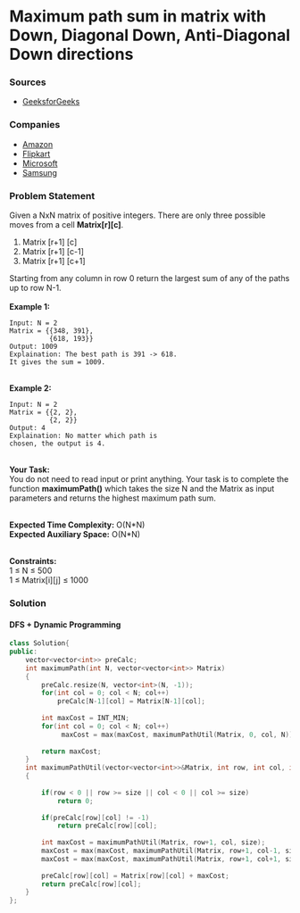 # Maximum path sum in matrix with Down, Diagonal Down, Anti-Diagonal Down directions

### Sources

* [GeeksforGeeks](https://practice.geeksforgeeks.org/problems/path-in-matrix3805/1#)

### Companies

* [Amazon](../../company-based-lists/amazon.md)
* [Flipkart](../../company-based-lists/flipkart.md)
* [Microsoft](../../company-based-lists/microsoft.md)
* [Samsung](../../company-based-lists/samsung.md)

### Problem Statement

Given a NxN matrix of positive integers. There are only three possible moves from a cell **Matrix\[r]\[c]**.

1. Matrix \[r+1] \[c]
2. Matrix \[r+1] \[c-1]
3. Matrix \[r+1] \[c+1]

Starting from any column in row 0 return the largest sum of any of the paths up to row N-1.\
\
 **Example 1:**

```
Input: N = 2
Matrix = {{348, 391},
          {618, 193}}
Output: 1009
Explaination: The best path is 391 -> 618. 
It gives the sum = 1009.
```

\
 **Example 2:**

```
Input: N = 2
Matrix = {{2, 2},
          {2, 2}}
Output: 4
Explaination: No matter which path is 
chosen, the output is 4.
```

\
 **Your Task:**\
 You do not need to read input or print anything. Your task is to complete the function **maximumPath()** which takes the size N and the Matrix as input parameters and returns the highest maximum path sum.

\
 **Expected Time Complexity:** O(N\*N)\
 **Expected Auxiliary Space:** O(N\*N)

\
 **Constraints:**\
 1 ≤ N ≤ 500\
 1 ≤ Matrix\[i]\[j] ≤ 1000

### Solution

#### DFS + Dynamic Programming

```cpp
class Solution{
public:
    vector<vector<int>> preCalc;
    int maximumPath(int N, vector<vector<int>> Matrix)
    {
        preCalc.resize(N, vector<int>(N, -1));
        for(int col = 0; col < N; col++)
            preCalc[N-1][col] = Matrix[N-1][col];
        
        int maxCost = INT_MIN;
        for(int col = 0; col < N; col++)
             maxCost = max(maxCost, maximumPathUtil(Matrix, 0, col, N));
        
        return maxCost;
    }
    int maximumPathUtil(vector<vector<int>>&Matrix, int row, int col, int size)
    {
        
        if(row < 0 || row >= size || col < 0 || col >= size)
            return 0;
        
        if(preCalc[row][col] != -1)
            return preCalc[row][col];
        
        int maxCost = maximumPathUtil(Matrix, row+1, col, size);
        maxCost = max(maxCost, maximumPathUtil(Matrix, row+1, col-1, size));
        maxCost = max(maxCost, maximumPathUtil(Matrix, row+1, col+1, size));
        
        preCalc[row][col] = Matrix[row][col] + maxCost;
        return preCalc[row][col];
    }
};
```

